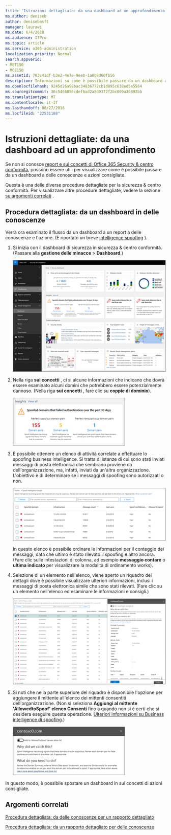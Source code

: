 ```yaml
---
title: 'Istruzioni dettagliate: da una dashboard ad un approfondimento'
ms.author: deniseb
author: denisebmsft
manager: laurawi
ms.date: 6/4/2018
ms.audience: ITPro
ms.topic: article
ms.service: o365-administration
localization_priority: Normal
search.appverid:
- MET150
- MOE150
ms.assetid: 703c41df-b3e2-4e7e-9eeb-1a0b8d60fb56
description: Informazioni su come è possibile passare da un dashboard a delle conoscenze con le azioni consigliate per la protezione &amp; centro conformità.
ms.openlocfilehash: 9245d26a98bac34836772cb1d895c638ed5e5564
ms.sourcegitcommit: 36c5466056cdef6ad2a8d9372f2bc009a30892bb
ms.translationtype: MT
ms.contentlocale: it-IT
ms.lasthandoff: 08/27/2018
ms.locfileid: "22531188"
---
```

# <a name="walkthrough---from-a-dashboard-to-an-insight"></a>Istruzioni dettagliate: da una dashboard ad un approfondimento

Se non si conosce [report e sui concetti di Office 365 Security &amp; centro conformità](reports-and-insights-in-security-and-compliance.md), possono essere utili per visualizzare come è possibile passare da un dashboard a delle conoscenze e azioni consigliate. 
  
Questa è una delle diverse procedure dettagliate per la sicurezza &amp; centro conformità. Per visualizzare altre procedure dettagliate, vedere la sezione [su argomenti correlati](#related-topics) . 
  
## <a name="walkthrough-from-a-dashboard-to-an-insight"></a>Procedura dettagliata: da un dashboard in delle conoscenze

Verrà ora esaminato il flusso da un dashboard a un report a delle conoscenze e l'azione. (È riportato un breve [intelligence spoofing](learn-about-spoof-intelligence.md) ). 
  
1. Si inizia con il dashboard di sicurezza in sicurezza &amp; centro conformità. (Passare alla **gestione delle minacce** \> **Dashboard**.)
    
    ![In sicurezza &amp; centro conformità, scegliere gestione rischio \> Dashboard](media/05a38660-eb13-4960-a266-11809c453d95.png)
  
2. Nella riga **sui concetti** , ci si alcune informazioni che indicano che dovrà essere esaminato alcuni domini che potrebbero essere potenzialmente dannoso. (Nella riga **sui concetti** , fare clic su **coppie di dominio**).
    
    ![La riga sui concetti menzioni potenziali problemi di spoofing](media/dd1d0cb3-3201-45d7-b41d-18a0944fe85d.png)
  
3. È possibile ottenere un elenco di attività correlate a effettuare lo spoofing business intelligence. Si tratta di istanze di cui sono stati inviati messaggi di posta elettronica che sembrano proviene da dell'organizzazione, ma, infatti, inviati da un'altra organizzazione. L'obiettivo è di determinare se i messaggi di spoofing sono autorizzati o non.
    
    ![Spoofing sui concetti di business intelligence](media/a2e2b4fd-0c1e-499f-8401-cf3089da82fa.png)
  
    In questo elenco è possibile ordinare le informazioni per il conteggio dei messaggi, data che ultimo è stato rilevato il spoofing e altro ancora. (Fare clic sulle intestazioni di colonna, ad esempio **messaggio contare** o **ultima indicato** per visualizzare la modalità di ordinamento works). 
    
4. Selezione di un elemento nell'elenco, viene aperto un riquadro dei dettagli dove è possibile visualizzare ulteriori informazioni, inclusi i messaggi di posta elettronica simile che sono stati rilevati. (Fare clic su un elemento nell'elenco ed esaminare le informazioni e consigli.)
    
    ![Se si seleziona un elemento viene aperto un riquadro dei dettagli](media/7ad1faa5-6ca2-474e-a609-eb275e0a8e59.png)
  
5. Si noti che nella parte superiore del riquadro è disponibile l'opzione per aggiungere il mittente all'elenco dei mittenti consentiti dell'organizzazione. (Non si seleziona **Aggiungi al mittente 'AllowedtoSpoof' elenco Consenti** fino a quando non si è certi che si desidera eseguire questa operazione. [Ulteriori informazioni su Business intelligence di spoofing](learn-about-spoof-intelligence.md).)
    
    ![È possibile autorizzare un mittente](media/caf0c20a-6047-486d-8060-5a229a3de49f.png)
  
In questo modo, è possibile spostare un dashboard in sui concetti di azioni consigliate.
  
## <a name="related-topics"></a>Argomenti correlati

[Procedura dettagliata: da delle conoscenze per un rapporto dettagliato](from-an-insight-to-a-detailed-report.md)
  
[Procedura dettagliata: da un rapporto dettagliato per delle conoscenze](from-a-detailed-report-to-an-insight.md)
  

